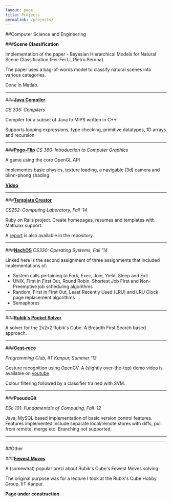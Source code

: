 ```yaml
---
layout: page
title: Projects
permalink: /projects/
---
```


##Computer Science and Engineering


###**Scene Classification**

Implementation of the paper - Bayesian Hierarchical Models for Natural Scene Classification (Fei-Fei Li, Pietro Perona).

The paper uses a bag-of-words model to classify natural scenes into various categories. 

Done in Matlab. 

***

###[**Java Compiler**](https://gitlab.com/sara_polyn/cs335-course-project)

_CS 335: Compilers_

Compiler for a subset of Java to MIPS written in C++

Supports looping expressions, type checking, primitive datatypes, 1D arrays and recursion

***

###[**Pogo-Flip**](https://github.com/pranavmaneriker/pogo-flip)
_CS 360: Introduction to Computer Graphics_

A game using the core OpenGL API

Implementes basic physics, texture loading, a navigable (3d) camera and blinn-phong shading.

[**Video**](https://www.youtube.com/watch?v=meBdMbZdc0Y)

***

###[**Template Creator**](https://github.com/pranavmaneriker/template-creator)

_CS252: Computing Laboratory, Fall '14_

Ruby on Rails project. Create homepages, resumes and templates with MathJax support.

A [report](https://github.com/pranavmaneriker/template-creator/blob/master/finalreport.pdf) is also available in the repository.

***

###[**NachOS**](https://gitlab.com/pranavmane/nachosassignment2.git)
_CS330: Operating Systems, Fall '14_

Linked here is the second assignment of three assignments that included implementations of:

- System calls pertaining to Fork, Exec, Join, Yield, Sleep and Exit
- UNIX, First in First Out, Round Robin, Shortest Job First and Non-Preemptive job scheduling algorithms
- Random, First in First Out, Least Recently Used (LRU) and LRU Clock page replacement algorithms
- Semaphores

***

###[**Rubik's Pocket Solver**](https://github.com/pranavmaneriker/RubiksPocketSolver)

A solver for the 2x2x2 Rubik's Cube. A Breadth First Search based approach.

***

###[**Gest-reco**](https://github.com/pranavmaneriker/gest-recof)

_Programming Club, IIT Kanpur, Summer '13_

Gesture recognition using OpenCV. A (slightly over-the-top) demo video is available on [youtube](https://www.youtube.com/watch?v=q-55tBvrD2g)

Colour filtering followed by a classifier trained with SVM. 

***

###**PseudoGit**

_ESc 101: Fundamentals of Computing, Fall '12_

Java, MySQL based implementation of basic version control features. Features implemented include separate local/remote stores with diffs, pull from remote, merge etc. Branching not supported.

***
***

##Other

###[**Fewest Moves**](https://prezi.com/cng_isud-im-/rubiks-cube-fewest-moves/)

A (somewhat) popular prezi about Rubik's Cube's Fewest Moves solving.

The original purpose was for a lecture I took at the Rubik's Cube Hobby Group, IIT Kanpur.

**Page under construction**


